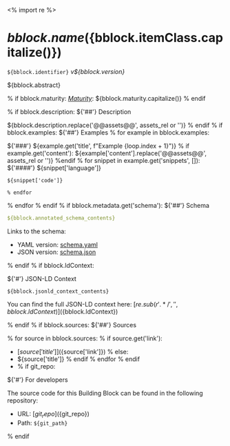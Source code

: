 <% import re %>
# ${bblock.name} (${bblock.itemClass.capitalize()})

`${bblock.identifier}` *v${bblock.version}*

${bblock.abstract}

% if bblock.maturity:
[*Maturity*](https://github.com/cportele/ogcapi-building-blocks#building-block-maturity): ${bblock.maturity.capitalize()}
% endif

% if bblock.description:
${'##'} Description

${bblock.description.replace('@@assets@@', assets_rel or '')}
% endif
% if bblock.examples:
${'##'} Examples
  % for example in bblock.examples:

${'###'} ${example.get('title', f"Example {loop.index + 1}")}
    % if example.get('content'):
${example['content'].replace('@@assets@@', assets_rel or '')}
    %endif
    % for snippet in example.get('snippets', []):
${'####'} ${snippet['language']}
```${snippet['language']}
${snippet['code']}
```

    % endfor
  % endfor
% endif
% if bblock.metadata.get('schema'):
${'##'} Schema

```yaml
${bblock.annotated_schema_contents}
```

Links to the schema:

* YAML version: [schema.yaml](${bblock.metadata['schema']['application/json']})
* JSON version: [schema.json](${bblock.metadata['schema']['application/yaml']})

% endif
% if bblock.ldContext:

${'#'} JSON-LD Context

```jsonld
${bblock.jsonld_context_contents}
```

You can find the full JSON-LD context here:
[${re.sub(r'.*/', '', bblock.ldContext)}](${bblock.ldContext})

% endif
% if bblock.sources:
${'##'} Sources

  % for source in bblock.sources:
    % if source.get('link'):
* [${source['title']}](${source['link']})
    % else:
* ${source['title']}
    % endif
  % endfor
% endif
* % if git_repo:

${'#'} For developers

The source code for this Building Block can be found in the following repository:

* URL: [${git_repo}](${git_repo})
* Path: `${git_path}`

% endif
